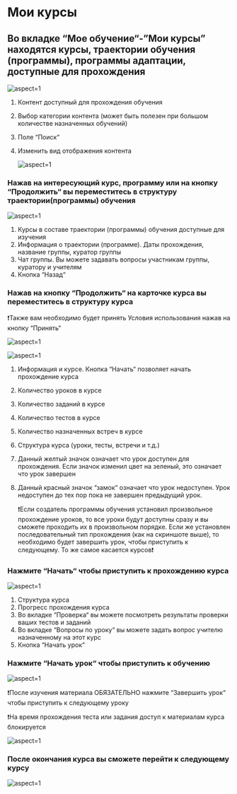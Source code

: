 # Мои курсы

## Во вкладке “Мое обучение“-”Мои курсы” находятся курсы, траектории обучения (программы), программы адаптации, доступные для прохождения

 ![](/api/attachments.redirect?id=e14b4e4b-c2a8-4174-ab83-30f80de71c6d "aspect=1")

1. Контент доступный для прохождения обучения
2. Выбор категории контента (может быть полезен при большом количестве назначенных обучений)
3. Поле “Поиск“
4. Изменить вид отображения контента

    ![](/api/attachments.redirect?id=27a4e5b1-584c-4d9d-a74d-705d2f7181a3 "aspect=1")


### Нажав на интересующий курс, программу или на кнопку “Продолжить“ вы переместитесь в структуру траектории(программы) обучения

 ![](/api/attachments.redirect?id=a5c3fcc5-f47f-4c47-9c85-a3062db96c1e "aspect=1")

1. Курсы в составе траектории (программы) обучения доступные для изучения
2. Информация о траектории (программе). Даты прохождения, название группы, куратор группы
3. Чат группы. Вы можете задавать вопросы участникам группы, куратору и учителям
4. Кнопка “Назад“


### Нажав на кнопку “Продолжить“ на карточке курса вы переместитесь в структуру курса

❗Также вам необходимо будет принять Условия использования нажав на кнопку “Принять“

 ![](/api/attachments.redirect?id=6a9db1d1-bdeb-4737-9759-7f5609ae7388 "aspect=1")

 ![](/api/attachments.redirect?id=e892339c-007f-4e0f-bbd3-2f75dc48f59b "aspect=1")

1. Информация и курсе. Кнопка “Начать“ позволяет начать прохождение курса
2. Количество уроков в курсе
3. Количество заданий в курсе
4. Количество тестов в курсе
5. Количество назначенных встреч в курсе
6. Структура курса (уроки, тесты, встречи и т.д.)
7. Данный желтый значок означает что урок доступен для прохождения. Если значок изменил цвет на зеленый, это означает что урок завершен
8. Данный красный значок “замок“ означает что урок недоступен. Урок недоступен до тех пор пока не завершен предыдущий урок. 

   ❗Если создатель программы обучения установил произвольное прохождение уроков, то все уроки будут доступны сразу и вы сможете проходить их в произвольном порядке. Если же установлен последовательный тип прохождения (как на скриншоте выше), то необходимо будет завершить урок, чтобы приступить к следующему. То же самое касается курсов❗


### Нажмите “Начать“ чтобы приступить к прохождению курса

 ![](/api/attachments.redirect?id=5c17b4db-2fd5-4738-8b58-ea3e62adbdc3 "aspect=1")

1. Структура курса
2. Прогресс прохождения курса
3. Во вкладке “Проверка“ вы можете посмотреть результаты проверки ваших тестов и заданий
4. Во вкладке “Вопросы по уроку“ вы можете задать вопрос учителю назначенному на этот курс
5. Кнопка “Начать урок“


### Нажмите “Начать урок“ чтобы приступить к обучению

 ![](/api/attachments.redirect?id=34dc0e3b-0cea-4fb2-b772-55215acae973 "aspect=1")

❗После изучения материала ОБЯЗАТЕЛЬНО нажмите “Завершить урок“ чтобы приступить к следующему уроку


❗На время прохождения теста или задания доступ к материалам курса блокируется

 ![](/api/attachments.redirect?id=2b9c0f63-4614-47ab-9c0f-ca82a28a19b2 "aspect=1")


### После окончания курса вы сможете перейти к следующему курсу

 ![](/api/attachments.redirect?id=7414e918-8b87-48c6-a3fa-e87b9541d0c4 "aspect=1")



